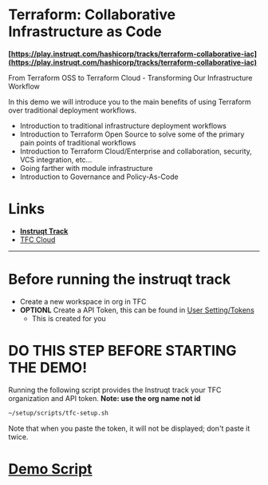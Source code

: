 # Terraform: Collaborative Infrastructure as Code
**[https://play.instruqt.com/hashicorp/tracks/terraform-collaborative-iac](https://play.instruqt.com/hashicorp/tracks/terraform-collaborative-iac)**

From Terraform OSS to Terraform Cloud - Transforming Our Infrastructure Workflow

In this demo we will introduce you to the main benefits of using Terraform over traditional deployment workflows.

* Introduction to traditional infrastructure deployment workflows
* Introduction to Terraform Open Source to solve some of the primary pain points of traditional workflows
* Introduction to Terraform Cloud/Enterprise and collaboration, security, VCS integration, etc...
* Going farther with module infrastructure
* Introduction to Governance and Policy-As-Code

# Links
* **[Instruqt Track](https://play.instruqt.com/hashicorp/tracks/terraform-collaborative-iac)**
* [TFC Cloud](https://app.terraform.io/app/tallen-playground/workspaces)

---
# Before running the instruqt track
* Create a new workspace in org in TFC
* **OPTIONL** Create a API Token, this can be found in [User Setting/Tokens](https://app.terraform.io/app/settings/tokens)
    * This is created for you

# DO THIS STEP BEFORE STARTING THE DEMO!
Running the following script provides the Instruqt track your TFC organization and API token. **Note: use the org name not id**
```bash
~/setup/scripts/tfc-setup.sh
```
Note that when you paste the token, it will not be displayed; don't paste it twice.

# [Demo Script](TF_Land_Demo.md)